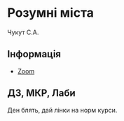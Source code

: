 # Розумні міста
Чукут С.А.

## Інформація
* [Zoom](https://us04web.zoom.us/j/2404432963?pwd=VnBXLzlIc1N1RTUwZ0YxTHdzRzhOQT09)

## ДЗ, МКР, Лаби
Ден блять, дай лінки на норм курси.